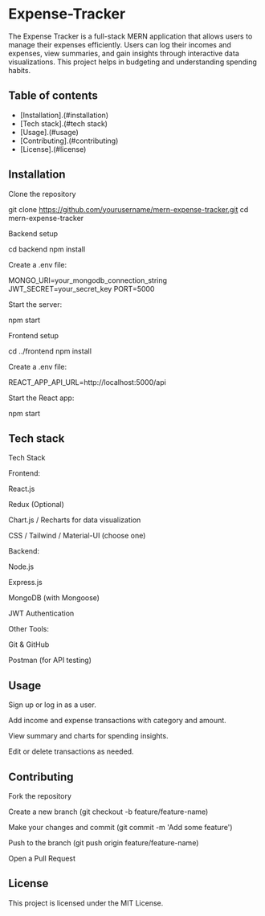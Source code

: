 # Expense-Tracker

The Expense Tracker is a full-stack MERN application that allows users to manage their expenses efficiently. Users can log their incomes and expenses, view summaries, and gain insights through interactive data visualizations. This project helps in budgeting and understanding spending habits.

## Table of contents
- [Installation].(#installation)
- [Tech stack].(#tech stack)
- [Usage].(#usage)
- [Contributing].(#contributing)
- [License].(#license)

## Installation

Clone the repository

git clone https://github.com/yourusername/mern-expense-tracker.git
cd mern-expense-tracker


Backend setup

cd backend
npm install


Create a .env file:

MONGO_URI=your_mongodb_connection_string
JWT_SECRET=your_secret_key
PORT=5000


Start the server:

npm start


Frontend setup

cd ../frontend
npm install


Create a .env file:

REACT_APP_API_URL=http://localhost:5000/api


Start the React app:

npm start

## Tech stack

Tech Stack

Frontend:

React.js

Redux (Optional)

Chart.js / Recharts for data visualization

CSS / Tailwind / Material-UI (choose one)

Backend:

Node.js

Express.js

MongoDB (with Mongoose)

JWT Authentication

Other Tools:

Git & GitHub

Postman (for API testing)

## Usage 

Sign up or log in as a user.

Add income and expense transactions with category and amount.

View summary and charts for spending insights.

Edit or delete transactions as needed.

## Contributing

Fork the repository

Create a new branch (git checkout -b feature/feature-name)

Make your changes and commit (git commit -m 'Add some feature')

Push to the branch (git push origin feature/feature-name)

Open a Pull Request

## License

This project is licensed under the MIT License.
